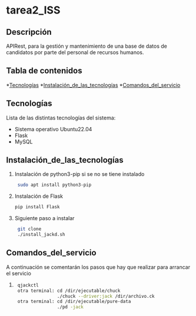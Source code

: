 # tarea2_ISS

## Descripción 
APIRest, para la gestión y mantenimiento de una base de datos de candidatos por parte del personal de recursos humanos. 

## Tabla de contenidos 
*[Tecnologías](#Tecnologías)
*[Instalación_de_las_tecnologías](#Instalación_de_las_tecnologías)
*[Comandos_del_servicio](#Comandos_del_servicio)

## Tecnologías
Lista de las distintas tecnologías del sistema:
* Sistema operativo Ubuntu22.04
* Flask
* MySQL
## Instalación_de_las_tecnologías 
1. Instalación de python3-pip si se no se tiene instalado 
   ```bash
    sudo apt install python3-pip
2. Instalación de Flask
     ```bash
    pip install Flask
3. Siguiente paso a instalar
   ```bash
    git clone 
    ./install_jackd.sh

## Comandos_del_servicio
A continuación se comentarán los pasos que hay que realizar para arrancar el servicio 
1. ```bash
    qjackctl
    otra terminal: cd /dir/ejecutable/chuck
                   ./chuck --driver:jack /dir/archivo.ck
    otra terminal: cd /dir/ejecutable/pure-data
                   ./pd -jack
   
